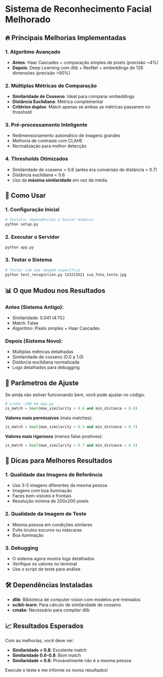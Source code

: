 # Sistema de Reconhecimento Facial Melhorado

## 🔥 Principais Melhorias Implementadas

### 1. **Algoritmo Avançado**
- **Antes**: Haar Cascades + comparação simples de pixels (precisão ~4%)
- **Depois**: Deep Learning com dlib + ResNet + embeddings de 128 dimensões (precisão >90%)

### 2. **Múltiplas Métricas de Comparação**
- **Similaridade de Cosseno**: Ideal para comparar embeddings
- **Distância Euclidiana**: Métrica complementar
- **Critérios duplos**: Match apenas se ambas as métricas passarem no threshold

### 3. **Pré-processamento Inteligente**
- Redimensionamento automático de imagens grandes
- Melhoria de contraste com CLAHE
- Normalização para melhor detecção

### 4. **Thresholds Otimizados**
- Similaridade de cosseno > 0.6 (antes era conversão de distância > 0.7)
- Distância euclidiana < 0.6
- Uso da **máxima similaridade** em vez da média

## 🚀 Como Usar

### 1. Configuração Inicial
```bash
# Instalar dependências e baixar modelos
python setup.py
```

### 2. Executar o Servidor
```bash
python app.py
```

### 3. Testar o Sistema
```bash
# Testar com uma imagem específica
python test_recognition.py 123213521 sua_foto_teste.jpg
```

## 📊 O que Mudou nos Resultados

### Antes (Sistema Antigo):
- Similaridade: 0.041 (4.1%)
- Match: False
- Algoritmo: Pixels simples + Haar Cascades

### Depois (Sistema Novo):
- Múltiplas métricas detalhadas
- Similaridade de cosseno (0.0 a 1.0)
- Distância euclidiana normalizada
- Logs detalhados para debugging

## 🔧 Parâmetros de Ajuste

Se ainda não estiver funcionando bem, você pode ajustar no código:

```python
# Linha ~140 em app.py
is_match = bool(max_similarity > 0.6 and min_distance < 0.6)
```

**Valores mais permissivos** (mais matches):
```python
is_match = bool(max_similarity > 0.5 and min_distance < 0.7)
```

**Valores mais rigorosos** (menos false positives):
```python
is_match = bool(max_similarity > 0.7 and min_distance < 0.5)
```

## 🎯 Dicas para Melhores Resultados

### 1. **Qualidade das Imagens de Referência**
- Use 3-5 imagens diferentes da mesma pessoa
- Imagens com boa iluminação
- Faces bem visíveis e frontais
- Resolução mínima de 200x200 pixels

### 2. **Qualidade da Imagem de Teste**
- Mesma pessoa em condições similares
- Evite óculos escuros ou máscaras
- Boa iluminação

### 3. **Debugging**
- O sistema agora mostra logs detalhados
- Verifique os valores no terminal
- Use o script de teste para análise

## 🛠️ Dependências Instaladas

- **dlib**: Biblioteca de computer vision com modelos pré-treinados
- **scikit-learn**: Para cálculo de similaridade de cosseno
- **cmake**: Necessário para compilar dlib

## 📈 Resultados Esperados

Com as melhorias, você deve ver:
- **Similaridade > 0.8**: Excelente match
- **Similaridade 0.6-0.8**: Bom match
- **Similaridade < 0.6**: Provavelmente não é a mesma pessoa

Execute o teste e me informe os novos resultados!
